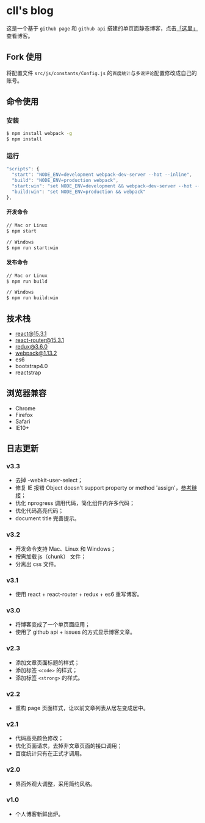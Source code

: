 # cll's blog

这是一个基于 ``github page`` 和 ``github api`` 搭建的单页面静态博客，点击[「这里」](http://cllgeek.github.io)查看博客。

## Fork 使用

将配置文件 ``src/js/constants/Config.js`` 的``百度统计``与``多说评论``配置修改成自己的账号。

## 命令使用

### 安装

``` bash
$ npm install webpack -g
$ npm install
```

### 运行

``` js
"scripts": {
  "start": "NODE_ENV=development webpack-dev-server --hot --inline",
  "build": "NODE_ENV=production webpack",
  "start:win": "set NODE_ENV=development && webpack-dev-server --hot --inline",
  "build:win": "set NODE_ENV=production && webpack"
},
```

#### 开发命令

``` bash
// Mac or Linux
$ npm start

// Windows
$ npm run start:win
```

#### 发布命令

``` bash
// Mac or Linux
$ npm run build

// Windows
$ npm run build:win
```

## 技术栈

- react@15.3.1
- react-router@15.3.1
- redux@3.6.0
- webpack@1.13.2
- es6
- bootstrap4.0
- reactstrap

## 浏览器兼容

- Chrome
- Firefox
- Safari
- IE10+

## 日志更新

### v3.3

- 去掉 -webkit-user-select；
- 修复 IE 报错 Object doesn't support property or method 'assign'，[参考链接](https://github.com/mozilla-services/react-jsonschema-form/issues/206)；
- 优化 nprogress 调用代码，简化组件内许多代码；
- 优化代码高亮代码；
- document title 完善提示。

### v3.2

- 开发命令支持 Mac、Linux 和 Windows；
- 按需加载 js（chunk） 文件；
- 分离出 css 文件。

### v3.1

- 使用 react + react-router + redux + es6 重写博客。

### v3.0

- 将博客变成了一个单页面应用；
- 使用了 github api + issues 的方式显示博客文章。

### v2.3

- 添加文章页面标题的样式；
- 添加标签 ``<code>`` 的样式；
- 添加标签 ``<strong>`` 的样式。

### v2.2

- 重构 page 页面样式，让以前文章列表从居左变成居中。

### v2.1

- 代码高亮颜色修改；
- 优化页面请求，去掉非文章页面的接口调用；
- 百度统计只有在正式才调用。

### v2.0

- 界面外观大调整，采用简约风格。

### v1.0

- 个人博客新鲜出炉。

